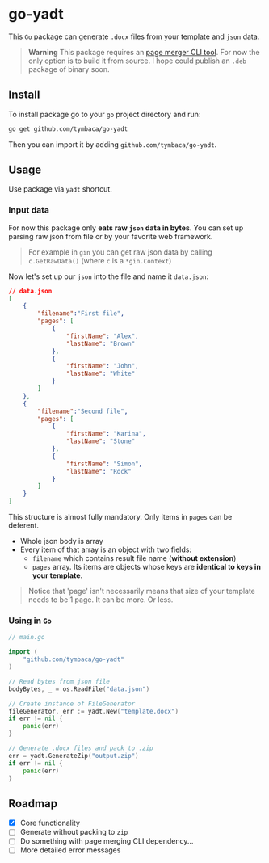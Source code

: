 # go-yadt

This `Go` package can generate `.docx` files from your template and `json` data.

> **Warning**
> This package requires an [page merger CLI tool](https://github.com/tymbaca/pagemerger).
> For now the only option is to build it from source. I hope could publish an `.deb` package of binary soon.

## Install

To install package go to your `go` project directory and run:

```sh
go get github.com/tymbaca/go-yadt
```

Then you can import it by adding `github.com/tymbaca/go-yadt`.

## Usage
Use package via `yadt` shortcut.

### Input data
For now this package only **eats raw `json` data in bytes**. You can set up parsing raw json from file or by your favorite web framework.

> For example in `gin` you can get raw json data by calling `c.GetRawData()` (where `c` is a `*gin.Context`)

Now let's set up our `json` into the file and name it `data.json`:

```json
// data.json
[
    {
        "filename":"First file",
        "pages": [
            {
                "firstName": "Alex",
                "lastName": "Brown"
            },
            {
                "firstName": "John",
                "lastName": "White"
            }
        ]
    },
    {
        "filename":"Second file",
        "pages": [
            {
                "firstName": "Karina",
                "lastName": "Stone"
            },
            {
                "firstName": "Simon",
                "lastName": "Rock"
            }
        ]
    }
]
```
This structure is almost fully mandatory. Only items in `pages` can be deferent.

- Whole json body is array
- Every item of that array is an object with two fields:
  - `filename` which contains result file name (**without extension**)
  - `pages` array. Its items are objects whose keys are **identical to keys in your template**.

> Notice that 'page' isn't necessarily means that size of your template needs to be 1 page. It can be more. Or less.


### Using in `Go`

```go
// main.go

import (
    "github.com/tymbaca/go-yadt"
)

// Read bytes from json file
bodyBytes, _ = os.ReadFile("data.json")

// Create instance of FileGenerator
fileGenerator, err := yadt.New("template.docx")
if err != nil {
    panic(err)
}

// Generate .docx files and pack to .zip
err = yadt.GenerateZip("output.zip")
if err != nil {
    panic(err)
}
```


## Roadmap
- [x] Core functionality
- [ ] Generate without packing to `zip`
- [ ] Do something with page merging CLI dependency...
- [ ] More detailed error messages

